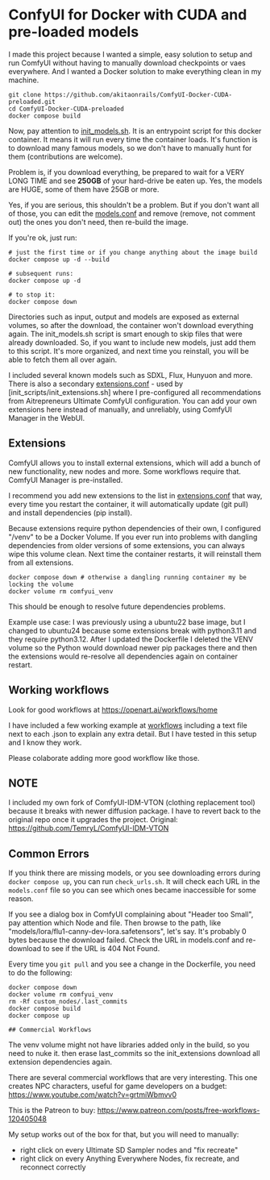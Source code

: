# ConfyUI for Docker with CUDA and pre-loaded models

I made this project because I wanted a simple, easy solution to setup and run ComfyUI without having to manually download checkpoints or vaes everywhere. And I wanted a Docker solution to make everything clean in my machine.

```
git clone https://github.com/akitaonrails/ComfyUI-Docker-CUDA-preloaded.git
cd ComfyUI-Docker-CUDA-preloaded
docker compose build
```

Now, pay attention to [init_models.sh](init_scripts/init_models.sh). It is an entrypoint script for this docker container. It means it will run every time the container loads. It's function is to download many famous models, so we don't have to manually hunt for them (contributions are welcome).

Problem is, if you download everything, be prepared to wait for a VERY LONG TIME and see **250GB** of your hard-drive be eaten up. Yes, the models are HUGE, some of them have 25GB or more.

Yes, if you are serious, this shouldn't be a problem. But if you don't want all of those, you can edit the [models.conf](models.conf) and remove (remove, not comment out) the ones you don't need, then re-build the image.

If you're ok, just run:

```
# just the first time or if you change anything about the image build
docker compose up -d --build

# subsequent runs:
docker compose up -d

# to stop it:
docker compose down
```

Directories such as input, output and models are exposed as external volumes, so after the download, the container won't download everything again. The init_models.sh script is smart enough to skip files that were already downloaded. So, if you want to include new models, just add them to this script. It's more organized, and next time you reinstall, you will be able to fetch them all over again.

I included several known models such as SDXL, Flux, Hunyuon and more. There is also a secondary [extensions.conf](extensions.conf) - used by [init_scripts/init_extensions.sh] where I pre-configured all recommendations from Aitrepreneurs Ultimate ComfyUI configuration. You can add your own extensions here instead of manually, and unreliably, using ComfyUI Manager in the WebUI.

## Extensions

ComfyUI allows you to install external extensions, which will add a bunch of new functionality, new nodes and more. Some workflows require that. ComfyUI Manager is pre-installed.

I recommend you add new extensions to the list in [extensions.conf](extensions.conf) that way, every time you restart the container, it will automatically update (git pull) and install dependencies (pip install).

Because extensions require python dependencies of their own, I configured "/venv" to be a Docker Volume. If you ever run into problems with dangling dependencies from older versions of some extensions, you can always wipe this volume clean. Next time the container restarts, it will reinstall them from all extensions.

```
docker compose down # otherwise a dangling running container my be locking the volume
docker volume rm comfyui_venv
```

This should be enough to resolve future dependencies problems.

Example use case: I was previously using a ubuntu22 base image, but I changed to ubuntu24 because some extensions break with python3.11 and they require python3.12. After I updated the Dockerfile I deleted the VENV volume so the Python would download newer pip packages there and then the extensions would re-resolve all dependencies again on container restart.

## Working workflows

Look for good workflows at https://openart.ai/workflows/home

I have included a few working example at [workflows](workflows) including a text file next to each .json to explain any extra detail. But I have tested in this setup and I know they work.

Please colaborate adding more good workflow like those.

## NOTE 

I included my own fork of ComfyUI-IDM-VTON (clothing replacement tool) because it breaks with newer diffusion package. I have to revert back to the original repo once it upgrades the project.
Original: https://github.com/TemryL/ComfyUI-IDM-VTON

## Common Errors

If you think there are missing models, or you see downloading errors during `docker compose up`, you can run `check_urls.sh`. It will check each URL in the `models.conf` file so you can see which ones became inaccessible for some reason.

If you see a dialog box in ComfyUI complaining about "Header too Small", pay attention which Node and file. Then browse to the path, like "models/lora/flu1-canny-dev-lora.safetensors", let's say. It's probably 0 bytes because the download failed. Check the URL in models.conf and re-download to see if the URL is 404 Not Found.

Every time you `git pull` and you see a change in the Dockerfile, you need to do the following:

```
docker compose down 
docker volume rm comfyui_venv
rm -Rf custom_nodes/.last_commits
docker compose build
docker compose up

## Commercial Workflows
```

The venv volume might not have libraries added only in the build, so you need to nuke it. then erase last_commits so the init_extensions download all extension dependencies again.

There are several commercial workflows that are very interesting. This one creates NPC characters, useful for game developers on a budget: https://www.youtube.com/watch?v=grtmiWbmvv0

This is the Patreon to buy: https://www.patreon.com/posts/free-workflows-120405048

My setup works out of the box for that, but you will need to manually:
- right click on every Ultimate SD Sampler nodes and "fix recreate"
- right click on every Anything Everywhere Nodes, fix recreate, and reconnect correctly
